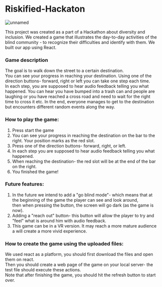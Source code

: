 # Riskified-Hackaton
![unnamed](https://user-images.githubusercontent.com/103519609/179472331-75ec55a5-08cf-45ca-96bf-59a21ed93c44.png)

This project was created as a part of a Hackathon about diversity and inclusion. 
We created a game that illustrates the day-to-day activities of the blind community - to recognize their difficulties and identify with them.
We built our app using React.


### Game description ###
The goal is to walk down the street to a certain destination. <br>
You can see your progress in reaching your destination. Using one of the direction buttons- forward, right or left you can take one step each time.<br>
In each step, you are supposed to hear audio feedback telling you what happened. You can hear you have bumped into a trash can and people are laughing or you have reached a cross road and need to wait for the right time to cross it etc. 
In the end, everyone manages to get to the destination but encounters different random events along the way.<br>


### How to play the game: ###
1. Press start the game
2. You can see your progress in reaching the destination on the bar to the right. Your position marks as the red slot.
3. Press one of the direction buttons- forward, right, or left.
4. In each step you are supposed to hear audio feedback telling you what happened.
5. When reaching the destination- the red slot will be at the end of the bar on the right.
6. You finished the game!

### Future features: ###
1. In the future we intend to add a "go blind mode"- which means that at the beginning of the game the player can see and look around,<br>
then when pressing the button, the screen will go dark (as the game is now).<br>
2. Adding a "reach out" button- this button will allow the player to try and "feel" what is around him with audio feedback.<br>
3. This game can be in a VR version. It may reach a more mature audience a will create a more vivid experience. <br>

### How to create the game using the uploaded files: ###
We used react as a platform, you should first download the files and open them on react.<br>
Then you should create a web page of the game on your local server- the test file should execute these actions.<br>
Note that after finishing the game, you should hit the refresh button to start over.<br>

